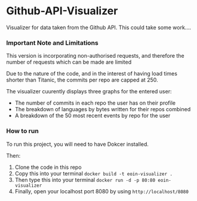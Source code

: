 # Github-API-Visualizer

Visualizer for data taken from the Github API. This could take some work....

### Important Note and Limitations

This version is incorporating non-authorised requests, and therefore the number of requests which can be made are limited <br>

Due to the nature of the code, and in the interest of having load times shorter than Titanic, the commits per repo are capped at 250.

The visualizer cuurently displays three graphs for the entered user:

* The number of commits in each repo the user has on their profile
* The breakdown of languages by bytes written for their repos combined
* A breakdown of the 50 most recent events by repo for the user


### How to run

To run this project, you will need to have Dokcer installed.

Then:

1. Clone the code in this repo
2. Copy this into your terminal `docker build -t eoin-visualizer .`
3. Then type this into your terminal `docker run -d -p 80:80 eoin-visualizer`
4. Finally, open your localhost port 8080 by using `http://localhost/8080`

